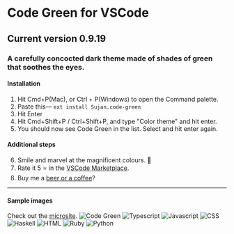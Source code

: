 # Code Green for VSCode

## Current version 0.9.19

### A carefully concocted dark theme made of shades of green that soothes the eyes.

#### Installation

1. Hit Cmd+P(Mac), or Ctrl + P(Windows) to open the Command palette.
2. Paste this— `ext install Sujan.code-green`
3. Hit Enter
4. Hit Cmd+Shift+P / Ctrl+Shift+P, and type "Color theme" and hit enter.
5. You should now see Code Green in the list. Select and hit enter again.

#### Additional steps

6. Smile and marvel at the magnificent colours. 🤩
7. Rate it 5 ⭐ in the
   [VSCode Marketplace](https://marketplace.visualstudio.com/items?itemName=Sujan.code-green).
8. Buy me a [beer or a coffee](https://paypal.me/sujansundareswaran)?

---

#### Sample images
Check out the [microsite](https://code-chroma.com/).
![Code Green](/microsite/images/cg-ide.png)
![Typescript](/microsite/images/typescript.png)
![Javascript](/microsite/images/js.png)
![CSS](/microsite/images/css.png)
![Haskell](/microsite/images/haskell.png)
![HTML](/microsite/images/html.png)
![Ruby](/microsite/images/ruby.png)
![Python](/microsite/images/python.png)